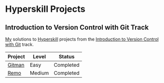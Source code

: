 # Hyperskill Projects

## Introduction to Version Control with Git Track

[My](https://hyperskill.org/profile/7889902) solutions to [Hyperskill](https://hyperskill.org) projects from the [Introduction to Version Control with Git](https://hyperskill.org/tracks/48) track.

| Project               | Level  | Status    |
| --------------------- | ------ | --------- |
| [Gitman](./01_gitman) | Easy   | Completed |
| [Remo](./02_remo)     | Medium | Completed |
